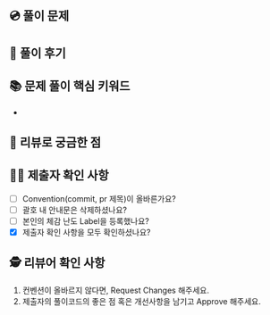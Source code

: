 ## 💿 풀이 문제
<!-- #<이슈번호> 로 꼭 입력해주세요. -->

## 📝 풀이 후기
<!-- 어려웠다. 쉬웠다 등 모두 좋습니다. -->

## 📚 문제 풀이 핵심 키워드
<!-- 시간 단축 및 구현 중심 등의 내용 모두 좋습니다. -->
- 

## 🤔 리뷰로 궁금한 점
<!-- 확인받고 싶은 기준을 작성해주시면 좋습니다. -->
<!-- 운영자에게 리뷰를 받고 싶다면, Reviewer에 @hadevyi를 태그해주세요. -->

## 🧑‍💻 제출자 확인 사항
- [ ] Convention(commit, pr 제목)이 올바른가요?
- [ ] 괄호 내 안내문은 삭제하셨나요?
- [ ] 본인의 체감 난도 Label을 등록했나요?
- [x] 제출자 확인 사항을 모두 확인하셨나요?

## 🕵️ 리뷰어 확인 사항
<!-- 코드리뷰를 신청하지 않은 인원은 '리뷰어 확인 사항'을 모두 삭제해주세요. -->
1. 컨벤션이 올바르지 않다면, Request Changes 해주세요.
2. 제출자의 풀이코드의 좋은 점 혹은 개선사항을 남기고 Approve 해주세요.